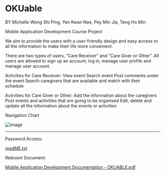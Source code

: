 # OKUable

BY Michelle Wong Shi Ping, Yen Kwan Nee, Pey Min Jia, Teng Ho Min

Mobile Application Development Course Project

We aim to provide the users with a user-friendly design and easy access to all the information to make their life more convenient.

There are two types of users, “Care Receiver” and “Care Giver or Other”.
All users are allowed to sign up an account, log in, manage user profile and manage user account.

Activities for Care Receiver:
View event 
Search event
Post comments under the event 
Search caregivers that are available and match with their schedule

Activities for Care Giver or Other:
Add the information about the caregivers
Post events and activities that are going to be organised
Edit, delete and update all the information about the events or activities 


Navigation Chart

![image](https://user-images.githubusercontent.com/36874374/171113968-84673d43-169d-4cde-836b-e135639bcc62.png)

-------------------------------------------------------------------------------------------------------------------
Password Access: 

[readME.txt](https://github.com/Mikkeline/OKUable/files/8802839/readME.txt)

Relevant Document:

[Mobile Application Development Documentation - OKUABLE.pdf](https://github.com/Mikkeline/OKUable/files/8802858/Mobile.Application.Development.Documentation.-.OKUABLE.pdf)
